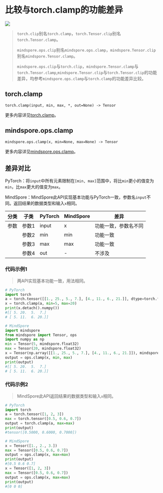 # 比较与torch.clamp的功能差异

<a href="https://gitee.com/mindspore/docs/blob/master/docs/mindspore/source_zh_cn/note/api_mapping/pytorch_diff/clamp.md" target="_blank"><img src="https://mindspore-website.obs.cn-north-4.myhuaweicloud.com/website-images/master/resource/_static/logo_source.png"></a>

> `torch.clip`别名`torch.clamp`，`torch.Tensor.clip`别名`torch.Tensor.clamp`。
>
> `mindspore.ops.clip`别名`mindspore.ops.clamp`，`mindspore.Tensor.clip`别名`mindspore.Tensor.clamp`。
>
> `mindspore.ops.clip`与`torch.clip`，`mindspore.Tensor.clamp`与`torch.Tensor.clamp`,`mindspore.Tensor.clip`与`torch.Tensor.clip`的功能差异，均参考`mindspore.ops.clamp`与`torch.clamp`的功能差异比较。

## torch.clamp

```text
torch.clamp(input, min, max, *, out=None) -> Tensor
```

更多内容详见[torch.clamp](https://pytorch.org/docs/1.8.1/generated/torch.clamp.html)。

## mindspore.ops.clamp

```text
mindspore.ops.clamp(x, min=None, max=None) -> Tensor
```

更多内容详见[mindspore.ops.clamp](https://mindspore.cn/docs/zh-CN/master/api_python/ops/mindspore.ops.clamp.html)。

## 差异对比

PyTorch：将`input`中所有元素限制在`[min, max]`范围中，将比`min`更小的值变为`min`，比`max`更大的值变为`max`。

MindSpore：MindSpore此API实现基本功能与PyTorch一致，参数名`input`不同。返回结果的数据类型和输入`x`相同。

| 分类 | 子类 |PyTorch | MindSpore | 差异         |
| --- | --- | --- | --- |------------|
|参数 | 参数1 | input | x   | 功能一致，参数名不同 |
| | 参数2 | min | min | 功能一致       |
| | 参数3 | max | max | 功能一致       |
| | 参数4 | out | - | 不涉及        |

### 代码示例1

> 两API实现基本功能一致，用法相同。

```python
# PyTorch
import torch
a = torch.tensor([[1., 25., 5., 7.], [4., 11., 6., 21.]], dtype=torch.float32)
x = torch.clamp(a, min=5, max=20)
print(x.detach().numpy())
#[[ 5. 20.  5.  7.]
# [ 5. 11.  6. 20.]]

# MindSpore
import mindspore
from mindspore import Tensor, ops
import numpy as np
min = Tensor(5, mindspore.float32)
max = Tensor(20, mindspore.float32)
x = Tensor(np.array([[1., 25., 5., 7.], [4., 11., 6., 21.]]), mindspore.float32)
output = ops.clamp(x, min, max)
print(output)
#[[ 5. 20.  5.  7.]
# [ 5. 11.  6. 20.]]
```

### 代码示例2

> MindSpore此API返回结果的数据类型和输入`x`相同。

```python
# PyTorch
import torch
a = torch.tensor([1, 2, 3])
max = torch.tensor([0.5, 0.6, 0.7])
output = torch.clamp(a, max=max)
print(output)
#tensor([0.5000, 0.6000, 0.7000])

# MindSpore
x = Tensor([1., 2., 3.])
max = Tensor([0.5, 0.6, 0.7])
output = ops.clamp(x, max=max)
print(output)
#[0.5 0.6 0.7]
x = Tensor([1, 2, 3])
max = Tensor([0.5, 0.6, 0.7])
output = ops.clamp(x, max=max)
print(output)
#[0 0 0]
```
